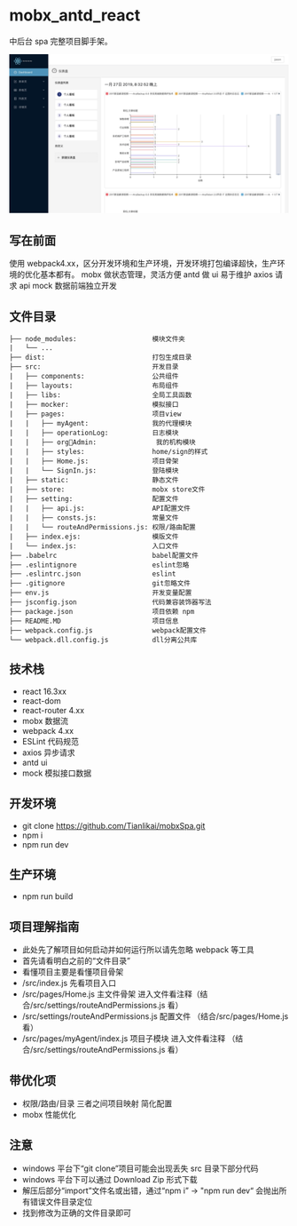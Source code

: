 # mobx_antd_react

中后台 spa 完整项目脚手架。

![](./print.png)

## 写在前面

使用 webpack4.xx，区分开发环境和生产环境，开发环境打包编译超快，生产环境的优化基本都有。
mobx 做状态管理，灵活方便
antd 做 ui 易于维护
axios 请求 api
mock 数据前端独立开发

## 文件目录

```
├── node_modules:                   模块文件夹
|   └── ...
├── dist:                           打包生成目录
├── src:                            开发目录
|   ├── components:                 公共组件
|   ├── layouts:                    布局组件
|   ├── libs:                       全局工具函数
|   ├── mocker:                     模拟接口
|   ├── pages:                      项目view
|   |   ├── myAgent:                我的代理模块
|   |   ├── operationLog:           日志模块
|   |   ├── orgAdmin:               我的机构模块
|   |   ├── styles:                 home/sign的样式
|   |   ├── Home.js:                项目骨架
|   |   └── SignIn.js:              登陆模块
|   ├── static:                     静态文件
|   ├── store:                      mobx store文件
|   ├── setting:                    配置文件
|   |   ├── api.js:                 API配置文件
|   |   ├── consts.js:              常量文件
|   |   └── routeAndPermissions.js: 权限/路由配置
|   ├── index.ejs:                  模版文件
|   └── index.js:                   入口文件
├── .babelrc                        babel配置文件
├── .eslintignore                   eslint忽略
├── .eslintrc.json                  eslint
├── .gitignore                      git忽略文件
├── env.js                          开发变量配置
├── jsconfig.json                   代码兼容装饰器写法
├── package.json                    项目依赖 npm
├── README.MD                       项目信息
├── webpack.config.js               webpack配置文件
└── webpack.dll.config.js           dll分离公共库
```

## 技术栈

- react 16.3xx
- react-dom
- react-router 4.xx
- mobx 数据流
- webpack 4.xx
- ESLint 代码规范
- axios 异步请求
- antd ui
- mock 模拟接口数据

## 开发环境

- git clone https://github.com/Tianlikai/mobxSpa.git
- npm i
- npm run dev

## 生产环境

- npm run build

## 项目理解指南

- 此处先了解项目如何启动并如何运行所以请先忽略 webpack 等工具
- 首先请看明白之前的“文件目录”
- 看懂项目主要是看懂项目骨架
- /src/index.js 先看项目入口
- /src/pages/Home.js 主文件骨架 进入文件看注释（结合/src/settings/routeAndPermissions.js 看）
- /src/settings/routeAndPermissions.js 配置文件 （结合/src/pages/Home.js 看）
- /src/pages/myAgent/index.js 项目子模块 进入文件看注释 （结合/src/settings/routeAndPermissions.js 看）

## 带优化项

- 权限/路由/目录 三者之间项目映射 简化配置
- mobx 性能优化

## 注意

- windows 平台下“git clone”项目可能会出现丢失 src 目录下部分代码
- windows 平台下可以通过 Download Zip 形式下载
- 解压后部分“import”文件名或出错，通过“npm i” -> "npm run dev“ 会抛出所有错误文件目录定位
- 找到修改为正确的文件目录即可
